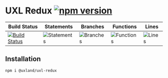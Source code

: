 # UXL Redux [![npm version](https://badge.fury.io/js/%40uxland%2Fuxl-redux.svg)](https://badge.fury.io/js/%40uxland%2Fuxl-redux)

| Build Status                                                                                                  | Statements                                    | Branches                                  | Functions                                   | Lines                               |
| ------------------------------------------------------------------------------------------------------------- | --------------------------------------------- | ----------------------------------------- | ------------------------------------------- | ----------------------------------- |
| [![Build Status](https://api.travis-ci.org/uxland/uxl-redux.svg)](https://api.travis-ci.org/uxland/uxl-redux) | ![Statements](#statements# 'Make me better!') | ![Branches](#branches# 'Make me better!') | ![Functions](#functions# 'Make me better!') | ![Lines](#lines# 'Make me better!') |

## Installation

`npm i @uxland/uxl-redux`
